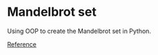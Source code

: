 # Mandelbrot set

Using OOP to create the Mandelbrot set in Python.

[Reference](https://www.codingame.com/playgrounds/2358/how-to-plot-the-mandelbrot-set/mandelbrot-set)
